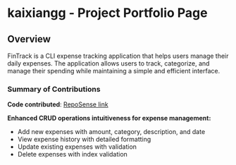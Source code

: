# kaixiangg - Project Portfolio Page

## Overview
FinTrack is a CLI expense tracking application that helps users manage their daily expenses. The application allows users to track, categorize, and manage their spending while maintaining a simple and efficient interface.

### Summary of Contributions
**Code contributed**: [RepoSense link](https://nus-cs2113-ay2425s2.github.io/tp-dashboard/?search=kaixiangg&breakdown=true)

[//]: # (**Enhancements to existing features**:)


**Enhanced CRUD operations intuitiveness for expense management:**

* Add new expenses with amount, category, description, and date
* View expense history with detailed formatting
* Update existing expenses with validation
* Delete expenses with index validation